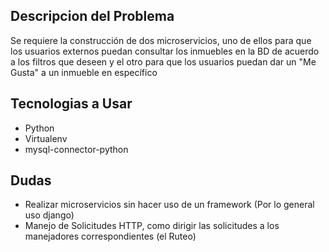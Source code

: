 ## Descripcion del Problema

Se requiere la construcción de dos microservicios, uno de ellos para que los usuarios externos puedan consultar los inmuebles en la BD de acuerdo a los filtros que deseen y el otro para que los usuarios puedan dar un "Me Gusta" a un inmueble en específico

## Tecnologias a Usar
- Python
- Virtualenv
- mysql-connector-python

## Dudas
- Realizar microservicios sin hacer uso de un framework (Por lo general uso django)
- Manejo de Solicitudes HTTP, como dirigir las solicitudes a los manejadores correspondientes (el Ruteo)